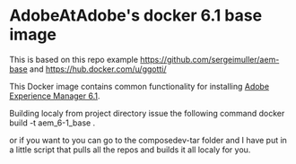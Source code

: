 # AdobeAtAdobe's docker 6.1 base image
This is based on this repo example https://github.com/sergeimuller/aem-base and https://hub.docker.com/u/ggotti/

This Docker image contains common functionality for installing [Adobe Experience Manager 6.1](http://docs.adobe.com/docs/en/aem/6-1.html).

Building localy from project directory issue the following command
docker build -t aem_6-1_base .

or if you want to you can go to the composedev-tar folder and I have put in a little script that pulls all the repos and builds it all localy for you. 

